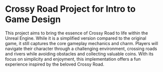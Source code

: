 # Crossy Road Project for Intro to Game Design



This project aims to bring the essence of Crossy Road to life within the Unreal Engine. While it is a simplified version compared to the original game, it still captures the core gameplay mechanics and charm. Players will navigate their character through a challenging environment, crossing roads and rivers while avoiding obstacles and collecting valuable coins. With its focus on simplicity and enjoyment, this implementation offers a fun experience inspired by the beloved Crossy Road.
